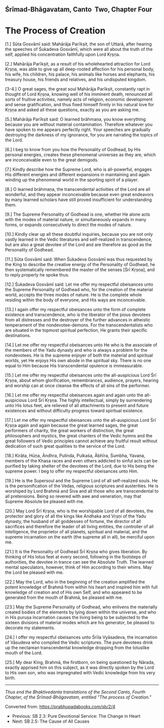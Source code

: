 <!--
zkid: 2020-12-19_1815
-->

## Śrīmad-Bhāgavatam, Canto &nbsp;Two, Chapter&nbsp;Four
# The Process of Creation


[1.] Sūta Gosvāmī said: Mahārāja Parīkṣit, the son of Uttarā, after hearing the speeches of Śukadeva Gosvāmī, which were all about the truth of the self, applied his concentration faithfully upon Lord Kṛṣṇa.

[2.] Mahārāja Parīkṣit, as a result of his wholehearted attraction for Lord Kṛṣṇa, was able to give up all deep-rooted affection for his personal body, his wife, his children, his palace, his animals like horses and elephants, his treasury house, his friends and relatives, and his undisputed kingdom.

[3-4.] O great sages, the great soul Mahārāja Parīkṣit, constantly rapt in thought of Lord Kṛṣṇa, knowing well of his imminent death, renounced all sorts of fruitive activities, namely acts of religion, economic development and sense gratification, and thus fixed himself firmly in his natural love for Kṛṣṇa and asked all these questions, exactly as you are asking me.

[5.] Mahārāja Parīkṣit said: O learned brāhmaṇa, you know everything because you are without material contamination. Therefore whatever you have spoken to me appears perfectly right. Your speeches are gradually destroying the darkness of my ignorance, for you are narrating the topics of the Lord.

[6.] I beg to know from you how the Personality of Godhead, by His personal energies, creates these phenomenal universes as they are, which are inconceivable even to the great demigods.

[7.] Kindly describe how the Supreme Lord, who is all-powerful, engages His different energies and different expansions in maintaining and again winding up the phenomenal world in the sporting spirit of a player.

[8.] O learned brāhmaṇa, the transcendental activities of the Lord are all wonderful, and they appear inconceivable because even great endeavors by many learned scholars have still proved insufficient for understanding them.

[9.] The Supreme Personality of Godhead is one, whether He alone acts with the modes of material nature, or simultaneously expands in many forms, or expands consecutively to direct the modes of nature.

[10.] Kindly clear up all these doubtful inquiries, because you are not only vastly learned in the Vedic literatures and self-realized in transcendence, but are also a great devotee of the Lord and are therefore as good as the Personality of Godhead.

[11.] Sūta Gosvāmī said: When Śukadeva Gosvāmī was thus requested by the King to describe the creative energy of the Personality of Godhead, he then systematically remembered the master of the senses [Śrī Kṛṣṇa], and to reply properly he spoke thus.

[12.] Śukadeva Gosvāmī said: Let me offer my respectful obeisances unto the Supreme Personality of Godhead who, for the creation of the material world, accepts the three modes of nature. He is the complete whole residing within the body of everyone, and His ways are inconceivable.

[13.] I again offer my respectful obeisances unto the form of complete existence and transcendence, who is the liberator of the pious devotees from all distresses and the destroyer of the further advances in atheistic temperament of the nondevotee-demons. For the transcendentalists who are situated in the topmost spiritual perfection, He grants their specific destinations.

[14.] Let me offer my respectful obeisances unto He who is the associate of the members of the Yadu dynasty and who is always a problem for the nondevotees. He is the supreme enjoyer of both the material and spiritual worlds, yet He enjoys His own abode in the spiritual sky. There is no one equal to Him because His transcendental opulence is immeasurable.

[15.] Let me offer my respectful obeisances unto the all-auspicious Lord Śrī Kṛṣṇa, about whom glorification, remembrances, audience, prayers, hearing and worship can at once cleanse the effects of all sins of the performer.

[16.] Let me offer my respectful obeisances again and again unto the all-auspicious Lord Śrī Kṛṣṇa. The highly intellectual, simply by surrendering unto His lotus feet, are relieved of all attachments to present and future existences and without difficulty progress toward spiritual existence.

[17.] Let me offer my respectful obeisances unto the all-auspicious Lord Śrī Kṛṣṇa again and again because the great learned sages, the great performers of charity, the great workers of distinction, the great philosophers and mystics, the great chanters of the Vedic hymns and the great followers of Vedic principles cannot achieve any fruitful result without dedication of such great qualities to the service of the Lord.

[18.] Kirāta, Hūṇa, Āndhra, Pulinda, Pulkaśa, Ābhīra, Śumbha, Yavana, members of the Khasa races and even others addicted to sinful acts can be purified by taking shelter of the devotees of the Lord, due to His being the supreme power. I beg to offer my respectful obeisances unto Him.

[19.] He is the Supersoul and the Supreme Lord of all self-realized souls. He is the personification of the Vedas, religious scriptures and austerities. He is worshiped by Lord Brahmā and Śiva and all those who are transcendental to all pretensions. Being so revered with awe and veneration, may that Supreme Absolute be pleased with me.

[20.] May Lord Śrī Kṛṣṇa, who is the worshipable Lord of all devotees, the protector and glory of all the kings like Andhaka and Vṛṣṇi of the Yadu dynasty, the husband of all goddesses of fortune, the director of all sacrifices and therefore the leader of all living entities, the controller of all intelligence, the proprietor of all planets, spiritual and material, and the supreme incarnation on the earth (the supreme all in all), be merciful upon me.

[21.] It is the Personality of Godhead Śrī Kṛṣṇa who gives liberation. By thinking of His lotus feet at every second, following in the footsteps of authorities, the devotee in trance can see the Absolute Truth. The learned mental speculators, however, think of Him according to their whims. May the Lord be pleased with me.

[22.] May the Lord, who in the beginning of the creation amplified the potent knowledge of Brahmā from within his heart and inspired him with full knowledge of creation and of His own Self, and who appeared to be generated from the mouth of Brahmā, be pleased with me.

[23.] May the Supreme Personality of Godhead, who enlivens the materially created bodies of the elements by lying down within the universe, and who in His puruṣa incarnation causes the living being to be subjected to the sixteen divisions of material modes which are his generator, be pleased to decorate my statements.

[24.] I offer my respectful obeisances unto Śrīla Vyāsadeva, the incarnation of Vāsudeva who compiled the Vedic scriptures. The pure devotees drink up the nectarean transcendental knowledge dropping from the lotuslike mouth of the Lord.

[25.] My dear King, Brahmā, the firstborn, on being questioned by Nārada, exactly apprised him on this subject, as it was directly spoken by the Lord to His own son, who was impregnated with Vedic knowledge from his very birth.

---

*Thus end the Bhaktivedanta translations of the Second Canto, Fourth Chapter, of the Śrīmad-Bhāgavatam, entitled "The process of Creation."*

Converted from: https://prabhupadabooks.com/sb/2/4

- Previous: SB 2.3: Pure Devotional Service: The Change in Heart
- Next: SB 2.5: The Cause of All Causes

 
<!--stackedit_data:
eyJoaXN0b3J5IjpbOTgxMTAwMDc5XX0=
-->